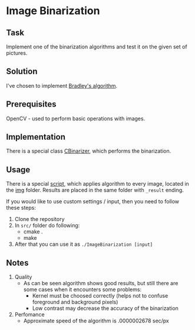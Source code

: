 # Image Binarization

## Task
Implement one of the binarization algorithms and test it on the given set of pictures.

## Solution
I've chosen to implement [Bradley's algorithm](http://citeseerx.ist.psu.edu/viewdoc/summary?doi=10.1.1.420.7883).

## Prerequisites
OpenCV - used to perform basic operations with images.

## Implementation
There is a special class [CBinarizer](/src/Binarizer.h), which performs the binarization.

## Usage
There is a special [script](src/test), which applies algorithm to every image, located in the [img](img/) folder.
Results are placed in the same folder with `_result` ending.

If you would like to use custom settings / input, then you need to follow these steps:
1. Clone the repository
2. In `src/` folder do following:
   - cmake .
   - make
3. After that you can use it as `./ImageBinarization [input]`

## Notes
1. Quality
   - As can be seen algorithm shows good results, but still there are some cases when it encounters some problems:
      * Kernel must be choosed correctly (helps not to confuse foreground and background pixels)
      * Low contrast may decrease the accuracy of the binarization
2. Perfomance
   - Approximate speed of the algorithm is .0000002678 sec/px